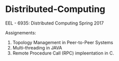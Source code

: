 # Distributed-Computing

EEL - 6935: Distributed Computing
Spring 2017

Assignements:

1. Topology Management in Peer-to-Peer Systems
2. Multi-threading in JAVA
3. Remote Procedure Call (RPC) impleentation in C.
